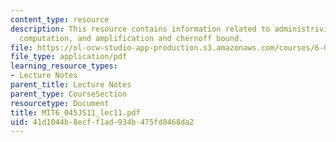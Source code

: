```yaml
---
content_type: resource
description: This resource contains information related to administrivia, probabilistic
  computation, and amplification and chernoff bound.
file: https://ol-ocw-studio-app-production.s3.amazonaws.com/courses/6-045j-automata-computability-and-complexity-spring-2011/41d1044b8ecff1ad934b475fd8468da2_MIT6_045JS11_lec11.pdf
file_type: application/pdf
learning_resource_types:
- Lecture Notes
parent_title: Lecture Notes
parent_type: CourseSection
resourcetype: Document
title: MIT6_045JS11_lec11.pdf
uid: 41d1044b-8ecf-f1ad-934b-475fd8468da2
---
```

